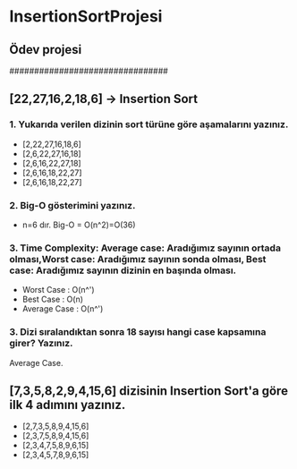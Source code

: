 # InsertionSortProjesi
## Ödev projesi
################################

## [22,27,16,2,18,6] -> Insertion Sort
### 1. Yukarıda verilen dizinin sort türüne göre aşamalarını yazınız.

* [2,22,27,16,18,6]
* [2,6,22,27,16,18]
* [2,6,16,22,27,18]
* [2,6,16,18,22,27]
* [2,6,16,18,22,27]

### 2. Big-O gösterimini yazınız.

* n=6 dır. Big-O = O(n^2)=O(36)

### 3. Time Complexity: Average case: Aradığımız sayının ortada olması,Worst case: Aradığımız sayının sonda olması, Best case: Aradığımız sayının dizinin en başında olması.
* Worst Case : O(n^')
* Best Case : O(n)
* Average Case : O(n^')



### 3. Dizi sıralandıktan sonra 18 sayısı hangi case kapsamına girer? Yazınız.
Average Case.

## [7,3,5,8,2,9,4,15,6] dizisinin Insertion Sort'a göre ilk 4 adımını yazınız.
* [2,7,3,5,8,9,4,15,6]
* [2,3,7,5,8,9,4,15,6]
* [2,3,4,7,5,8,9,6,15]
* [2,3,4,5,7,8,9,6,15]
